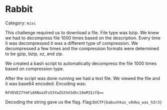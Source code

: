 # Rabbit
Category: `misc`

This challenge required us to download a file. File type was bzip. We knew we had to decompress file 1000 times based on the description.
Every time it was decompressed it was a different type of compression. We decompressed a few times and the compression formats were determined
to be gzip, bzip, xz, and zip.

We created a bash script to automatically decompress the file 1000 times based on compression type.

After the script was done running we had a text file. We viewed the file and it was base64 encoded.
Encoding was:
```
RFVDVEZ7YmFidXNoa2FzX3YwZGthX3dhc19oM3IzfQ==
```
Decoding the string gave us the flag.
Flag:`DUCTF{babushkas_v0dka_was_h3r3}`
